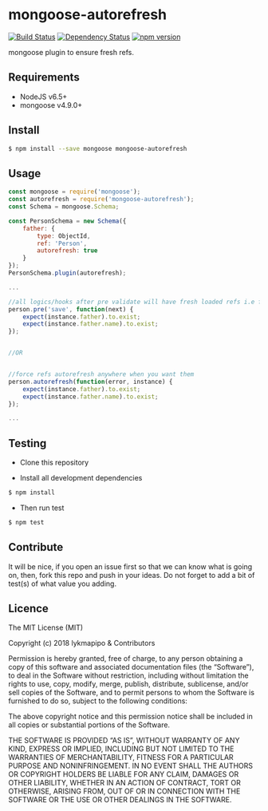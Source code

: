 # mongoose-autorefresh

[![Build Status](https://travis-ci.org/lykmapipo/mongoose-autorefresh.svg?branch=master)](https://travis-ci.org/lykmapipo/mongoose-autorefresh)
[![Dependency Status](https://img.shields.io/david/lykmapipo/mongoose-autorefresh.svg?style=flat)](https://david-dm.org/lykmapipo/mongoose-autorefresh)
[![npm version](https://badge.fury.io/js/mongoose-autorefresh.svg)](https://badge.fury.io/js/mongoose-autorefresh)

mongoose plugin to ensure fresh refs.

## Requirements

- NodeJS v6.5+
- mongoose v4.9.0+

## Install
```sh
$ npm install --save mongoose mongoose-autorefresh
```

## Usage

```javascript
const mongoose = require('mongoose');
const autorefresh = require('mongoose-autorefresh');
const Schema = mongoose.Schema;

const PersonSchema = new Schema({
    father: {
        type: ObjectId,
        ref: 'Person',
        autorefresh: true
    }
});
PersonSchema.plugin(autorefresh);

...

//all logics/hooks after pre validate will have fresh loaded refs i.e father
person.pre('save', function(next) {
    expect(instance.father).to.exist;
    expect(instance.father.name).to.exist;
});


//OR


//force refs autorefresh anywhere when you want them
person.autorefresh(function(error, instance) {
    expect(instance.father).to.exist;
    expect(instance.father.name).to.exist;
});

...

```

## Testing
* Clone this repository

* Install all development dependencies
```sh
$ npm install
```
* Then run test
```sh
$ npm test
```

## Contribute
It will be nice, if you open an issue first so that we can know what is going on, then, fork this repo and push in your ideas. Do not forget to add a bit of test(s) of what value you adding.

## Licence
The MIT License (MIT)

Copyright (c) 2018 lykmapipo & Contributors

Permission is hereby granted, free of charge, to any person obtaining a copy of this software and associated documentation files (the “Software”), to deal in the Software without restriction, including without limitation the rights to use, copy, modify, merge, publish, distribute, sublicense, and/or sell copies of the Software, and to permit persons to whom the Software is furnished to do so, subject to the following conditions:

The above copyright notice and this permission notice shall be included in all copies or substantial portions of the Software.

THE SOFTWARE IS PROVIDED “AS IS”, WITHOUT WARRANTY OF ANY KIND, EXPRESS OR IMPLIED, INCLUDING BUT NOT LIMITED TO THE WARRANTIES OF MERCHANTABILITY, FITNESS FOR A PARTICULAR PURPOSE AND NONINFRINGEMENT. IN NO EVENT SHALL THE AUTHORS OR COPYRIGHT HOLDERS BE LIABLE FOR ANY CLAIM, DAMAGES OR OTHER LIABILITY, WHETHER IN AN ACTION OF CONTRACT, TORT OR OTHERWISE, ARISING FROM, OUT OF OR IN CONNECTION WITH THE SOFTWARE OR THE USE OR OTHER DEALINGS IN THE SOFTWARE. 